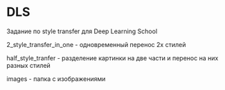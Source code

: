 # DLS
Задание по style transfer для Deep Learning School

2_style_transfer_in_one - одновременный перенос 2х стилей

half_style_tranfer - разделение картинки на две части и перенос на них разных стилей

images - папка с изображениями
